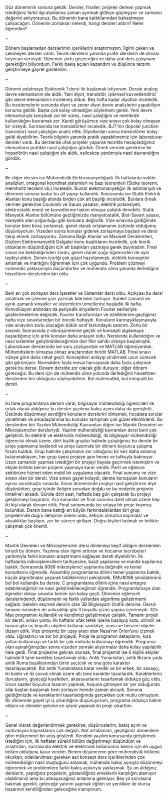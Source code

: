 Güz döneminin sonuna geldik. Dersler, finaller, projeler derken yapmak istediğiniz farklı ilgi alanlarına zaman ayırmak gittikçe güçleşiyor ve zamanın değerini anlıyorsunuz. Bu dönemin bana kattıklarından bahsetmeye çalışacağım. Dönemin zorlukları nelerdi, hangi dersleri aldım? Neler öğrendim?

~

Dönem başlamadan derslerimin içeriklerini araştırmıştım. İlgimi çeken ve çekmeyen dersler vardı. Teorik derslerin yanında pratik derslerin de olması heyecan vericiydi. Dönemin zorlu geçeceğini ve daha çok ders çalışmam gerektiğini biliyordum. Farklı bakış açıları kazandım ve düşünce tarzımı geliştirmeye gayret gösterdim.

~

Dönemi anlatmaya Elektronik 1 dersi ile başlamak istiyorum. Derste analog devre elemanlarını ele aldık. Yani diyot, transistör, işlemsel kuvvetlendirici gibi devre elemanlarını incelemiş olduk. Beş hafta kadar diyotları inceledik. Bu incelemelerin sonunda diyot ve zener diyot devre analizlerini yapabiliyor konuma geldik. Başta çok kolay olmadığını söylemem gerek. Yeni devre elemanlarıyla tanışmak zor bir süreç, nasıl çalıştığını ve nerelerde kullanıldığını kavramak zor. Kendi görüşümce vize sınavı çok kolay olmayan bir vizeydi. Sonrasında ise transistörleri inceledik. BJT’nin (bipolar junction transistor) nasıl çalıştığını analiz ettik. Diyotlardan sonra transistörler kolay geldi diyebilirim. Teorik bilginin yanında pratik yapabilmemiz için laboratuvar dersleri vardı. Bu derslerde ufak projeler yaparak teorikte hesapladığımız elemanların pratikte nasıl çalıştığını gördük. Örnek vermek gerekirse bir hoparlörün nasıl çalıştığını ele aldık, osiloskop yardımıyla nasıl davrandığını gördük.

~

Bir diğer dersim ise Mühendislik Elektromanyetiğiydi. İlk haftalarda vektör analizleri, ortagonal koordinat sistemleri ve bazı teoremleri (Stoke teoremi, Helmholtz teoremi vb.) inceledik. Bunlar elektromanyetiğin ilk adımlarıydı ve dönemin sonuna kadar bu alt yapıyı kullandık. Sonrasında ise Statik Elektrik Alanları konu başlığı altında birden çok alt başlığı inceledik. Bunlara örnek vermek gerekirse Coulomb ve Gauss yasaları, elektrik potansiyeli, elektrostatik enerji ve kuvvetlerine hakim olmaya çalıştık denebilir. Statik Manyetik Alanlar bölümüne geçtiğimizde manyetostatik, Biot-Savart yasası, manyetik alan yoğunluğu gibi konulara değindik. Vize sınavına girdiğimde konular beni biraz zorlamıştı, genel olarak ortalamanın üstünde olduğumu düşünüyorum. Vizeden sonra konular giderek zorlaşmaya başladı ve dersi takip etmek zorlaşıyordu. Zamana Bağlı Alanlar ve Maxwell Denklemleri, Düzlem Elektromanyetik Dalgalar konu başlıklarını inceledik, çok teorik olduklarını düşündüğüm için alt başlıkları yazmaya gerek duymadım. Final sınavı ise beklediğimden zordu, genel olarak çoğu öğrenciden de aynı tepkiyi aldım. Dersin içeriği çok güzel hazırlanmıştı, elektrik konseptini anlamak ve mantığını öğrenmek için çok uygundu. Problem çözmeyi mühendis yaklaşımıyla düşündürten ve mühendis olma yolunda ilerlediğimi hissettiren derslerden biri oldu.

~

Beni en çok zorlayan ders İşaretler ve Sistemler dersi oldu. Açıkçası bu dersi anlatmak ve üzerine yazı yazmak bile beni zorluyor. Sürekli zamanlı ve ayrık-zamanlı sinyaller ve sistemlerin temellerine başladık ilk hafta. Konvolüsyon ardından da periyodik sinyallerin Fourier serileriyle gösterilmelerine değindik. Fourier transformları ve özelliklerine geçtiğimiz hafta vize sınavlarından bir önceki haftaydı. Konuların karmaşıklaşmasıyla vize sınavının zorlu olucağını bütün sınıf farkındaydı sanırım. Zorlu bir sınavdı. Sonrasında z-dönüşümlerine geçtik ve konsepti algılamaya başladığımız için artık konular daha anlaşılır oldu. Nerelerde kullanıldığını ve nasıl sistemler geliştirebileceğimize dair fikir sahibi olmaya başlamıştık. Laboratuvar derslerinde ise soru çözüyorduk ve MATLAB öğreniyorduk. Mühendislerin olmazsa olmaz araçlarından biridir MATLAB. Final sınavı vizeye göre daha rahat geçti. Konseptleri anlayıp sindirmek uzun sürecek gibi görünüyor. Normalden fazla mesai harcayarak daha fazla çalışmak gerek bu derse. Devam derside zor olacak gibi duruyor, diğer dönem göreceğiz. Bu ders için de mühendis olma yolunda ilerlediğimi hissettiren derslerden biri olduğunu söyleyebilirim. Bol matematikli, bol integralli bir dersti.

~

İki tane programlama dersim vardı, bilgisayar mühendisliği öğrencileri ile ortak olarak aldığımız bu dersler yazılıma bakış açımı daha da genişletti. Üstünde düşünmeyi sevdiğim konuların derslerini dinlemek, hocalara sorular yöneltmek ve arkadaşlarımla bu konuları tartışmak çok güzel etkinliklerdi. Bu derslerden biri Yazılım Mühendisliği Kavramları diğeri ise Mantık Devreleri ve Mikroişlemciler dersleriydi. Yazılım mühendisliği kavramları dersi beni çok geliştirdi. İki elektrik ve elektronik mühendisliği, iki bilgisayar mühendisliği öğrencisi olmak üzere, dört kişilik gruplar halinde çalıştığımız bu derste bir proje yapmamız beklendi ve proje üzerinde bir dönem boyunca çalışma fırsatı bulduk. Grup halinde çalışmanın zor olduğunu bir kez daha anlamış bulunmaktayım, her grup üyesi projeye aynı heves ve tutkuyla bakmıyor. Uzun zamandır yapmak istediğim bir projeyi hayata geçirmek istemiştim ve ekiple birlikte benim projemi yapmaya karar verdik. Parti ve eğlence sektörüne hizmet eden mobil bir uygulama olacaktı. Final sunumu ve vize sınavı olan bir dersti. Vize sınavı gayet kolaydı, derste konuşulan konuların aynısı sorulmuştu sınavda. Sınav dönemimde projeyi nasıl geliştiririm diye düşünürken, grup içinde iletişim sorunları doğdu ve bu nedenle projenin timeline’ı aksadı. Günde dört saat, haftada beş gün çalışarak bu projeyi geliştirmeyi başardım. Ara sunumlar ve final sunumu dahil olmak üzere hep iki kişi olarak devam ettik. Final sunumunda ise ortaya bir proje koymuş bulunduk. Dersin bana kattığı en büyük farkındalıklardan biri grup projelerinde doğru iletişimin önemi oldu, iletişim olmazsa kopmalar ve aksaklıklar başlıyor, zor bir sürece giriliyor. Doğru kişileri bulmak ve birlikte çalışmak çok önemli.

~

Mantık Devreleri ve Mikroişlemciler dersi dinlemeyi keyif aldığım derslerden biriydi bu dönem. Yazılıma olan ilgimi arttıran ve hocamın tecrübeleri yardımıyla farklı konuları araştırmamı sağlayan dersti diyebilirim. İlk haftalarda mikroişlemcilerin tarihçesine, basit yapılarına ve mantık kapılarına baktık. Sonrasında 8086 mikroişlemci yapılarına değindik ve temel komutlarını öğrendik. Assembly programlama dilinin temel yapılarına baktık, küçük algoritmalar yazarak bildiklerimizi pekiştirdik. EMU8086 simülatörünü bol bol kullandık bu derste. C programlama dilinin içine nasıl entegre edebileceğimizi ve nasıl geliştirebileceğimizi öğrendik. Programlamaya olan ilgimden dolayı sınavlar benim için kolay geçti. Dönemin eğlenceli derslerindendi, düşünmemi ve farklı yollardan algoritma geliştirmemi sağladı.
Gelelim seçmeli dersim olan 3B Bilgisayarlı Grafik dersine. Dersin tamamı isminden de anlaşıldığı gibi 3 boyutlu çizim yapma üzerineydi. 3Ds Max programını kullandık ve kendimizi geliştirmeye çalıştık. Tamamı projeli bir dersti, sınavı yoktu. İlk haftalar ufak tefek işlerle başlayıp kutu, silindir ve bunun gibi üç boyutlu objeleri kullanıp sandalye, masa ve benzeri objeler dizayn ettik. Vize projemiz bir uzay aracı olan Nasa’nın Orion’unu çizmek oldu. Uğraştırıcı ve zor bir projeydi. Proje ile programın detaylarını, kısa yolları kullanmayı ve farklı bir çok metodu kullanmayı öğrendik. Programa olan aşinalığımızdan sonra vizeden sonraki alıştırmalar daha kolay yapılabilir hale geldi. Final projesine gelicek olursak, final projemiz ise 6 kişilik ekipler halinde 6 tane karekter tasarlamak oldu. Antik Yunanistan, antik Bizans yada antik Roma başlıklarından birini seçicek ve ona göre karakter tasarlayacaktık. Biz antik Yunanistana karar verdik ve bir erkek, bir savaşçı, iki kadın ve iki çocuk olmak üzere altı tane karakter tasarlardık. Karakterlerin duruşlarını, giyeceği kıyafetleri, aksesuarlarını tasarlamak oldukça güç oldu. Uzun saatler boyunca tasarım yapmak, hoşuna gitmeyen bir yer olduğunda silip baştan başlamak hem zorlayıcı hemde zaman alıcıydı. Sonuna geldiğimizde ve karakterimi tasarladığımda gerçekten çok mutlu olmuştum. Bir dönemde gayet iyi iş çıkardığımı düşünüyorum, programa oldukça hakim oldum ve elimden gelenin en iyisini yaparak iki proje çıkarttım.

~

Genel olarak değerlendirmek gerekirse, düşüncelerim, bakış açım ve motivasyon kaynaklarım çok değişti. Not ortalamam, geçtiğimiz dönemlere göre mükemmel bir artış gösterdi. Kendimi yazılım konusunda geliştirmek istediğim için, ilk haftalar sürekli bölüm değiştirmeyi düşündüm ve araştırdım, sonrasında elektrik ve elektronik bölümünün benim için en uygun bölüm olduğuna karar verdim. Benim düşünceme göre mühendislik bölümü okurken, odaklanılması gereken asıl konsept ders içeriklerinden çok mühendisliğin nasıl oluştuğunu anlamak, mühendis bakış açısıyla düşünmeyi öğrenmek ve problemlere farklı bakış açılarıyla yaklaşmak. Şu an aldığınız derslerin, yaptığınız projelerin, gösterdiğiniz emeklerin karşılığını alamıyor olabilirsiniz ama bu almayacağınız anlamına gelmiyor. Beş yıl sonrasına bakmak gerekli, geleceğe yatırım yapmak eğitim ve yenilikler ile olursa başarının kendiliğinden geleceğine inanıyorum.